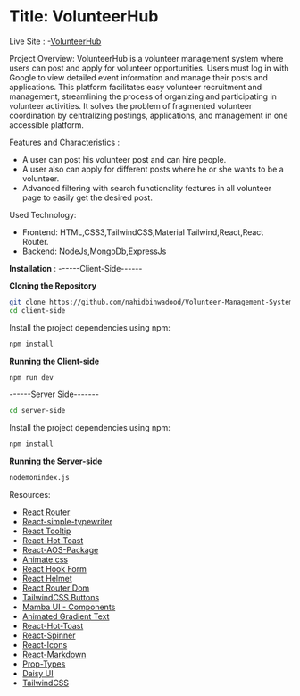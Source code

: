 # Title: VolunteerHub

Live Site : 
-[VolunteerHub](https://volunteer-management-sys-66dad.web.app)

Project Overview:
VolunteerHub is a volunteer management system where users can post and apply for volunteer opportunities. Users must log in with Google to view detailed event information and manage their posts and applications. This platform facilitates easy volunteer recruitment and management, streamlining the process of organizing and participating in volunteer activities. It solves the problem of fragmented volunteer coordination by centralizing postings, applications, and management in one accessible platform.

Features and Characteristics :
- A user can post his volunteer post and can hire people.
- A user also can apply for different posts where he or she wants to be a volunteer.
- Advanced filtering with search functionality features in all volunteer page to easily get the desired post.


Used Technology:
- Frontend: HTML,CSS3,TailwindCSS,Material Tailwind,React,React Router.
- Backend: NodeJs,MongoDb,ExpressJs

**Installation** :
------Client-Side------

**Cloning the Repository**
```bash
git clone https://github.com/nahidbinwadood/Volunteer-Management-System.git
cd client-side
```

Install the project dependencies using npm:

```bash
npm install
```

**Running the Client-side**

```bash
npm run dev
```

------Server Side-------
```bash
cd server-side
```

Install the project dependencies using npm:

```bash
npm install
```

**Running the Server-side**

```bash
nodemonindex.js
```
Resources:
- [React Router](https://reactrouter.com/en/main)
- [React-simple-typewriter](https://www.npmjs.com/package/react-simple-typewriter)
- [React Tooltip](https://react-tooltip.com/)
- [React-Hot-Toast](https://react-hot-toast.com/)
- [React-AOS-Package](https://michalsnik.github.io/aos/)
- [Animate.css](https://animate.style/)
- [React Hook Form](https://react-hook-form.com/)
- [React Helmet](https://www.npmjs.com/package/react-helmet-async)
- [React Router Dom](https://reactrouter.com/en/main)
- [TailwindCSS Buttons](https://devdojo.com/tailwindcss/buttons)
- [Mamba UI - Components](https://mambaui.com/components)
- [Animated Gradient Text](https://www.andrealves.dev/blog/how-to-make-an-animated-gradient-text-with-tailwindcss/)
- [React-Hot-Toast](https://react-hot-toast.com/)
- [React-Spinner](https://www.npmjs.com/package/react-spinners)
- [React-Icons](https://react-icons.github.io/react-icons/)
- [React-Markdown](https://www.npmjs.com/package/react-markdown)
- [Prop-Types](https://www.npmjs.com/package/prop-types)
- [Daisy UI](https://daisyui.com/)
- [TailwindCSS](https://tailwindcss.com/)
